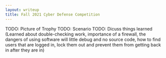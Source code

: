 ```yaml
---
layout: writeup
title: Fall 2021 Cyber Defense Competition
---
```

TODO: Picture of Trophy
TODO: Scenario
TODO: Dicuss things learned (Learned about double-checking work, importance of a firewall, the dangers of using software will little debug and no source code, how to find users that are logged in, lock them out and prevent them from getting back in after they are in)